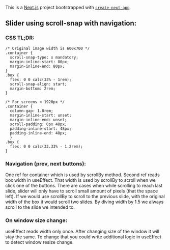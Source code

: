 This is a [Next.js](https://nextjs.org/) project bootstrapped with [`create-next-app`](https://github.com/vercel/next.js/tree/canary/packages/create-next-app).

## Slider using scroll-snap with navigation:

### CSS TL;DR:
```
/* Original image width is 600x700 */
.container {
  scroll-snap-type: x mandatory;
  margin-inline-start: 80px;
  margin-inline-end: 80px;
}
.box {
  flex: 0 0 calc(33% - 1rem);
  scroll-snap-align: start;
  margin-bottom: 2rem;
}

/* For screens < 1920px */
.container {
  column-gap: 1.8rem;
  margin-inline-start: unset;
  margin-inline-end: unset;
  scroll-padding: 0px 48px;
  padding-inline-start: 48px;
  padding-inline-end: 48px;
  }
.box {
  flex: 0 0 calc(33.33% - 1.2rem);
}
```
### Navigation (prev, next buttons):

One ref for container which is used by scrollBy method. Second ref reads box width in useEffect. That width is used by scrollBy to scroll when we click one of the buttons. There are cases when while scrolling to reach last slide, slider will only have to scroll small amount of pixels (that the space left). If we would use scrollBy to scroll to the previous slide, with the original width of the box it would scroll two slides. By diving width by 1.5 we always scroll to the slide we intended to.

### On window size change:

useEffect reads width only once. After changing size of the window it will stay the same. To change that you could write additional logic in useEffect to detect window resize change.
